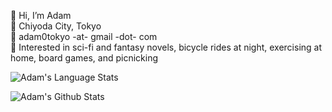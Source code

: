 👋 Hi, I’m Adam<br />
🗾 Chiyoda City, Tokyo<br />
📧 adam0tokyo -at- gmail -dot- com<br />
💖 Interested in sci-fi and fantasy novels, bicycle rides at night, exercising at home, board games, and picnicking<br />


![Adam's Language Stats](https://github-readme-stats.vercel.app/api/top-langs/?username=adam0tokyo&theme=dark&layout=compact&hide_border=true&border_radius=7)

![Adam's Github Stats](https://github-readme-stats.vercel.app/api/?username=adam0tokyo&theme=dark&show_icons=true7&hide_border=true&icon_color=58a6ff&border_radius=7)
  
